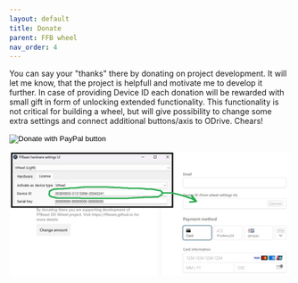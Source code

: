 ```yaml
---
layout: default
title: Donate
parent: FFB wheel
nav_order: 4
---
```


You can say your "thanks" there by donating on project development. 
It will let me know, that the project is helpfull and motivate me to develop it further.
In case of providing Device ID each donation will be rewarded with small gift in form of unlocking extended functionality.
This functionality is not critical for building a wheel, but will give possibility to change some extra settings 
and connect additional buttons/axis to ODrive. Chears!

<script async
        src="https://js.stripe.com/v3/buy-button.js">
</script>

<form action="https://www.paypal.com/donate" method="post" target="_top">
<input type="hidden" name="hosted_button_id" value="GR92HWM7X277Q" />
<input type="image" src="https://www.paypalobjects.com/en_US/PL/i/btn/btn_donateCC_LG.gif" border="0" name="submit" title="PayPal - The safer, easier way to pay online!" alt="Donate with PayPal button" />
<img alt="" border="0" src="https://www.paypal.com/en_PL/i/scr/pixel.gif" width="1" height="1" />
</form>

  <div>
    <stripe-buy-button
            buy-button-id="buy_btn_1Oh9GlAUMJA5adUcWabNoRx2"
            publishable-key="pk_live_51N3FsMAUMJA5adUcbQwaE8tIDLRbB2bW94T4SqdYEUYhwdWbFbXKoHiOzETl6WpBpZRtQtBqq701Ug5q8gA1CVn500WyNLoWsx"
    >
    </stripe-buy-button>
  </div>
</div>

[<img src="../../assets/images/donate.jpg" width="736">](../../assets/images/donate.jpg)